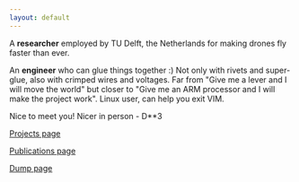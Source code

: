 ```yaml
---
layout: default
---
```


A **researcher** employed by TU Delft, the Netherlands for making drones fly faster than ever.  

An **engineer** who can glue things together :) Not only with rivets and super-glue, also with crimped wires and voltages.
Far from "Give me a lever and I will move the world" but closer to "Give me an ARM processor and I will make the project work".
Linux user, can help you exit VIM. 

Nice to meet you! Nicer in person - D**3

[Projects page](./projects.html)

[Publications page](./publications.html)

[Dump page](./dump.html)
